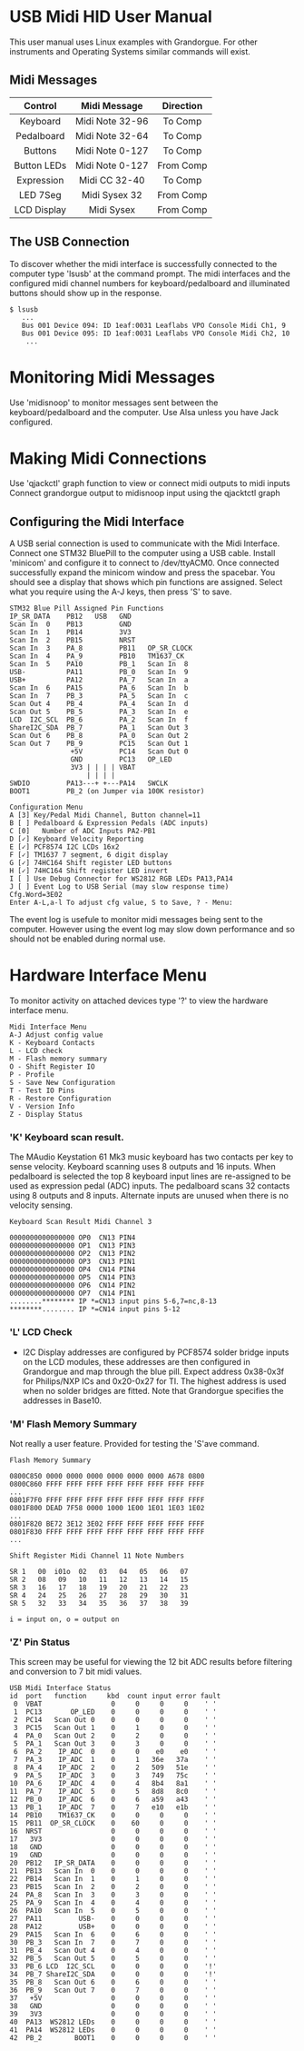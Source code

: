 # USB Midi HID User Manual

This user manual uses Linux examples with Grandorgue. For other instruments and Operating Systems similar commands will exist.

## Midi Messages

|  Control   |   Midi Message  | Direction |
|:----------:|:---------------:|:---------:|
| Keyboard   | Midi Note 32-96 | To Comp   |
| Pedalboard | Midi Note 32-64 | To Comp   |
| Buttons    | Midi Note 0-127 | To   Comp |  
| Button LEDs| Midi Note 0-127 | From Comp |
| Expression | Midi CC 32-40   | To   Comp |
| LED 7Seg   | Midi Sysex 32   | From Comp |
| LCD Display| Midi Sysex      | From Comp |




## The USB Connection
To discover whether the midi interface is successfully connected to the computer type 'lsusb' at the command prompt. The midi interfaces and the configured midi channel numbers for keyboard/pedalboard and illuminated buttons should show up in the response.
```
$ lsusb
   ...
   Bus 001 Device 094: ID 1eaf:0031 Leaflabs VPO Console Midi Ch1, 9
   Bus 001 Device 095: ID 1eaf:0031 Leaflabs VPO Console Midi Ch2, 10
    ...
```
# Monitoring Midi Messages
Use 'midisnoop' to monitor messages sent between the keyboard/pedalboard and the computer. Use Alsa unless you have Jack configured.
# Making Midi Connections
Use 'qjackctl' graph function to view or connect midi outputs to midi inputs
Connect grandorgue output to midisnoop input using the qjacktctl graph

## Configuring the Midi Interface
A USB serial connection is used to communicate with the Midi Interface.
Connect one STM32 BluePill to the computer using a USB cable.
Install 'minicom' and configure it to connect to /dev/ttyACM0.
Once connected successfully expand the minicom window and press the spacebar.
You should see a display that shows which pin functions are assigned.
Select what you require using the A-J keys, then press 'S' to save.
```
STM32 Blue Pill Assigned Pin Functions
IP_SR_DATA    PB12   USB   GND    
Scan In  0    PB13         GND    
Scan In  1    PB14         3V3    
Scan In  2    PB15         NRST   
Scan In  3    PA_8         PB11   OP_SR_CLOCK
Scan In  4    PA_9         PB10   TM1637_CK
Scan In  5    PA10         PB_1   Scan In  8
USB-          PA11         PB_0   Scan In  9
USB+          PA12         PA_7   Scan In  a
Scan In  6    PA15         PA_6   Scan In  b
Scan In  7    PB_3         PA_5   Scan In  c
Scan Out 4    PB_4         PA_4   Scan In  d
Scan Out 5    PB_5         PA_3   Scan In  e
LCD  I2C_SCL  PB_6         PA_2   Scan In  f
ShareI2C_SDA  PB_7         PA_1   Scan Out 3
Scan Out 6    PB_8         PA_0   Scan Out 2
Scan Out 7    PB_9         PC15   Scan Out 1
               +5V         PC14   Scan Out 0
               GND         PC13   OP_LED
               3V3 | | | | VBAT   
                   | | | |
SWDIO         PA13---+ +---PA14   SWCLK
BOOT1         PB_2 (on Jumper via 100K resistor)

Configuration Menu
A [3] Key/Pedal Midi Channel, Button channel=11
B [ ] Pedalboard & Expression Pedals (ADC inputs)
C [0]   Number of ADC Inputs PA2-PB1
D [✓] Keyboard Velocity Reporting
E [✓] PCF8574 I2C LCDs 16x2
F [✓] TM1637 7 segment, 6 digit display
G [✓] 74HC164 Shift register LED buttons
H [✓] 74HC164 Shift register LED invert
I [ ] Use Debug Connector for WS2812 RGB LEDs PA13,PA14
J [ ] Event Log to USB Serial (may slow response time)
Cfg.Word=3E02
Enter A-L,a-l To adjust cfg value, S to Save, ? - Menu:
```
The event log is usefule to monitor midi messages being sent to the computer. However
using the event log may slow down performance and so should not be enabled during normal use.
# Hardware Interface Menu
To monitor activity on attached devices type '?' to view the hardware interface menu.
```
Midi Interface Menu
A-J Adjust config value
K - Keyboard Contacts
L - LCD check
M - Flash memory summary
O - Shift Register IO
P - Profile
S - Save New Configuration
T - Test IO Pins
R - Restore Configuration
V - Version Info
Z - Display Status
```
### 'K' Keyboard scan result.
The MAudio Keystation 61 Mk3 music keyboard has two contacts per key to sense velocity. Keyboard scanning uses 8 outputs and 16 inputs. When pedalboard is selected the top 8 keyboard input lines are re-assigned to be used as expression pedal (ADC) inputs. The pedalboard scans 32 contacts using 8 outputs and 8 inputs. Alternate inputs are unused when there is no velocity sensing.
```
Keyboard Scan Result Midi Channel 3

0000000000000000 OP0  CN13 PIN4
0000000000000000 OP1  CN13 PIN3
0000000000000000 OP2  CN13 PIN2
0000000000000000 OP3  CN13 PIN1
0000000000000000 OP4  CN14 PIN4
0000000000000000 OP5  CN14 PIN3
0000000000000000 OP6  CN14 PIN2
0000000000000000 OP7  CN14 PIN1
........******** IP *=CN13 input pins 5-6,7=nc,8-13
********........ IP *=CN14 input pins 5-12
```

### 'L' LCD Check

-  I2C Display addresses are configured by PCF8574 solder bridge inputs on the LCD modules, these addresses are then configured in Grandorgue and map through the blue pill. Expect address 0x38-0x3f for Philips/NXP ICs and 0x20-0x27 for TI. The highest address is used when no solder bridges are fitted. Note that Grandorgue specifies the addresses in Base10.

### 'M' Flash Memory Summary
Not really a user feature.  Provided for testing the 'S'ave command.
```
Flash Memory Summary

0800C850 0000 0000 0000 0000 0000 0000 A678 0800
0800C860 FFFF FFFF FFFF FFFF FFFF FFFF FFFF FFFF
...
0801F7F0 FFFF FFFF FFFF FFFF FFFF FFFF FFFF FFFF
0801F800 DEAD 7F58 0000 1000 1E00 1E01 1E03 1E02
...
0801F820 BE72 3E12 3E02 FFFF FFFF FFFF FFFF FFFF
0801F830 FFFF FFFF FFFF FFFF FFFF FFFF FFFF FFFF
...
```

```
Shift Register Midi Channel 11 Note Numbers

SR 1   00  i01o  02   03   04   05   06   07  
SR 2   08   09   10   11   12   13   14   15  
SR 3   16   17   18   19   20   21   22   23  
SR 4   24   25   26   27   28   29   30   31  
SR 5   32   33   34   35   36   37   38   39  

i = input on, o = output on
```

### 'Z' Pin Status
This screen may be useful for viewing the 12 bit ADC results before filtering and conversion to 7 bit midi values.
```
USB Midi Interface Status
id  port   function     kbd  count input error fault
 0  VBAT                 0     0     0     0    ' ' 
 1  PC13       OP_LED    0     0     0     0    ' ' 
 2  PC14   Scan Out 0    0     0     0     0    ' ' 
 3  PC15   Scan Out 1    0     1     0     0    ' ' 
 4  PA_0   Scan Out 2    0     2     0     0    ' ' 
 5  PA_1   Scan Out 3    0     3     0     0    ' ' 
 6  PA_2    IP_ADC  0    0     0    e0    e0    ' ' 
 7  PA_3    IP_ADC  1    0     1   36e   37a    ' ' 
 8  PA_4    IP_ADC  2    0     2   509   51e    ' ' 
 9  PA_5    IP_ADC  3    0     3   749   75c    ' ' 
10  PA_6    IP_ADC  4    0     4   8b4   8a1    ' ' 
11  PA_7    IP_ADC  5    0     5   8d8   8c0    ' ' 
12  PB_0    IP_ADC  6    0     6   a59   a43    ' ' 
13  PB_1    IP_ADC  7    0     7   e10   e1b    ' ' 
14  PB10    TM1637_CK    0     0     0     0    ' ' 
15  PB11  OP_SR_CLOCK    0    60     0     0    ' ' 
16  NRST                 0     0     0     0    ' ' 
17   3V3                 0     0     0     0    ' ' 
18   GND                 0     0     0     0    ' ' 
19   GND                 0     0     0     0    ' ' 
20  PB12   IP_SR_DATA    0     0     0     0    ' ' 
21  PB13   Scan In  0    0     0     0     0    ' '
22  PB14   Scan In  1    0     1     0     0    ' ' 
23  PB15   Scan In  2    0     2     0     0    ' ' 
24  PA_8   Scan In  3    0     3     0     0    ' ' 
25  PA_9   Scan In  4    0     4     0     0    ' ' 
26  PA10   Scan In  5    0     5     0     0    ' ' 
27  PA11         USB-    0     0     0     0    ' ' 
28  PA12         USB+    0     0     0     0    ' ' 
29  PA15   Scan In  6    0     6     0     0    ' ' 
30  PB_3   Scan In  7    0     7     0     0    ' ' 
31  PB_4   Scan Out 4    0     4     0     0    ' ' 
32  PB_5   Scan Out 5    0     5     0     0    ' ' 
33  PB_6 LCD  I2C_SCL    0     0     0     0    '!' 
34  PB_7 ShareI2C_SDA    0     0     0     0    '!' 
35  PB_8   Scan Out 6    0     6     0     0    ' ' 
36  PB_9   Scan Out 7    0     7     0     0    ' ' 
37   +5V                 0     0     0     0    ' ' 
38   GND                 0     0     0     0    ' ' 
39   3V3                 0     0     0     0    ' ' 
40  PA13  WS2812 LEDs    0     0     0     0    ' ' 
41  PA14  WS2812 LEDs    0     0     0     0    ' ' 
42  PB_2        BOOT1    0     0     0     0    ' ' 

```
